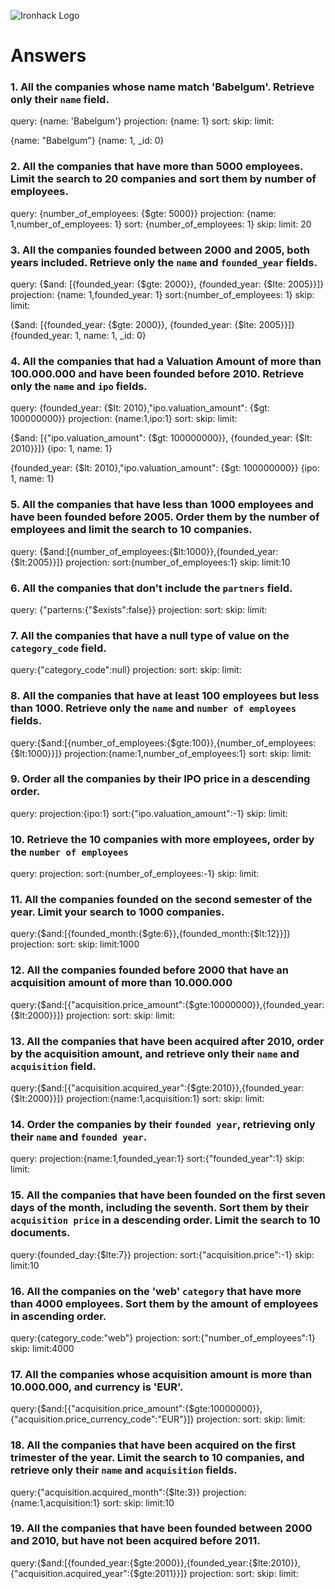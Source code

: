 ![Ironhack Logo](https://i.imgur.com/1QgrNNw.png)

# Answers

### 1. All the companies whose name match 'Babelgum'. Retrieve only their `name` field.

<!-- Your Code Goes Here -->

query: {name: 'Babelgum'}
projection: {name: 1}
sort:
skip:
limit:

{name: "Babelgum"}
{name: 1, \_id: 0}

### 2. All the companies that have more than 5000 employees. Limit the search to 20 companies and sort them by **number of employees**.

<!-- Your Code Goes Here -->

query: {number_of_employees: {\$gte: 5000}}
projection: {name: 1,number_of_employees: 1}
sort: {number_of_employees: 1}
skip:
limit: 20

### 3. All the companies founded between 2000 and 2005, both years included. Retrieve only the `name` and `founded_year` fields.

<!-- Your Code Goes Here -->

query: {$and: [{founded_year: {$gte: 2000}}, {founded_year: {\$lte: 2005}}]}
projection: {name: 1,founded_year: 1}
sort:{number_of_employees: 1}
skip:
limit:

{$and: [{founded_year: {$gte: 2000}}, {founded_year: {\$lte: 2005}}]}
{founded_year: 1, name: 1, \_id: 0}

### 4. All the companies that had a Valuation Amount of more than 100.000.000 and have been founded before 2010. Retrieve only the `name` and `ipo` fields.

<!-- Your Code Goes Here -->

query: {founded_year: {$lt: 2010},"ipo.valuation_amount": {$gt: 100000000}}
projection: {name:1,ipo:1}
sort:
skip:
limit:

{$and: [{"ipo.valuation_amount": {$gt: 100000000}}, {founded_year: {\$lt: 2010}}]}
{ipo: 1, name: 1}

<!-- Alternate Solution -->

{founded_year: {$lt: 2010},"ipo.valuation_amount": {$gt: 100000000}}
{ipo: 1, name: 1}

### 5. All the companies that have less than 1000 employees and have been founded before 2005. Order them by the number of employees and limit the search to 10 companies.

<!-- Your Code Goes Here -->

query: {$and:[{number_of_employees:{$lt:1000}},{founded_year:{\$lt:2005}}]}
projection:
sort:{number_of_employees:1}
skip:
limit:10

### 6. All the companies that don't include the `partners` field.

<!-- Your Code Goes Here -->

query: {"parterns:{"\$exists":false}}
projection:
sort:
skip:
limit:

### 7. All the companies that have a null type of value on the `category_code` field.

<!-- Your Code Goes Here -->

query:{"category_code":null}
projection:
sort:
skip:
limit:

### 8. All the companies that have at least 100 employees but less than 1000. Retrieve only the `name` and `number of employees` fields.

<!-- Your Code Goes Here -->

query:{$and:[{number_of_employees:{$gte:100}},{number_of_employees:{\$lt:1000}}]}
projection:{name:1,number_of_employees:1}
sort:
skip:
limit:

### 9. Order all the companies by their IPO price in a descending order.

<!-- Your Code Goes Here -->

query:
projection:{ipo:1}
sort:{"ipo.valuation_amount":-1}
skip:
limit:

### 10. Retrieve the 10 companies with more employees, order by the `number of employees`

<!-- Your Code Goes Here -->

query:
projection:
sort:{number_of_employees:-1}
skip:
limit:

### 11. All the companies founded on the second semester of the year. Limit your search to 1000 companies.

<!-- Your Code Goes Here -->

query:{$and:[{founded_month:{$gte:6}},{founded_month:{\$lt:12}}]}
projection:
sort:
skip:
limit:1000

### 12. All the companies founded before 2000 that have an acquisition amount of more than 10.000.000

<!-- Your Code Goes Here -->

query:{$and:[{"acquisition.price_amount":{$gte:10000000}},{founded_year:{\$lt:2000}}]}
projection:
sort:
skip:
limit:

### 13. All the companies that have been acquired after 2010, order by the acquisition amount, and retrieve only their `name` and `acquisition` field.

<!-- Your Code Goes Here -->

query:{$and:[{"acquisition.acquired_year":{$gte:2010}},{founded_year:{\$lt:2000}}]}
projection:{name:1,acquisition:1}
sort:
skip:
limit:

### 14. Order the companies by their `founded year`, retrieving only their `name` and `founded year`.

<!-- Your Code Goes Here -->

query:
projection:{name:1,founded_year:1}
sort:{"founded_year":1}
skip:
limit:

### 15. All the companies that have been founded on the first seven days of the month, including the seventh. Sort them by their `acquisition price` in a descending order. Limit the search to 10 documents.

<!-- Your Code Goes Here -->

query:{founded_day:{\$lte:7}}
projection:
sort:{"acquisition.price":-1}
skip:
limit:10

### 16. All the companies on the 'web' `category` that have more than 4000 employees. Sort them by the amount of employees in ascending order.

<!-- Your Code Goes Here -->

query:{category_code:"web"}
projection:
sort:{"number_of_employees":1}
skip:
limit:4000

### 17. All the companies whose acquisition amount is more than 10.000.000, and currency is 'EUR'.

<!-- Your Code Goes Here -->

query:{$and:[{"acquisition.price_amount":{$gte:10000000}},{"acquisition.price_currency_code":"EUR"}]}
projection:
sort:
skip:
limit:

### 18. All the companies that have been acquired on the first trimester of the year. Limit the search to 10 companies, and retrieve only their `name` and `acquisition` fields.

<!-- Your Code Goes Here -->

query:{"acquisition.acquired_month":{\$lte:3}}
projection:{name:1,acquisition:1}
sort:
skip:
limit:10

### 19. All the companies that have been founded between 2000 and 2010, but have not been acquired before 2011.

<!-- Your Code Goes Here -->

query:{$and:[{founded_year:{$gte:2000}},{founded_year:{$lte:2010}},{"acquisition.acquired_year":{$gte:2011}}]}
projection:
sort:
skip:
limit:
